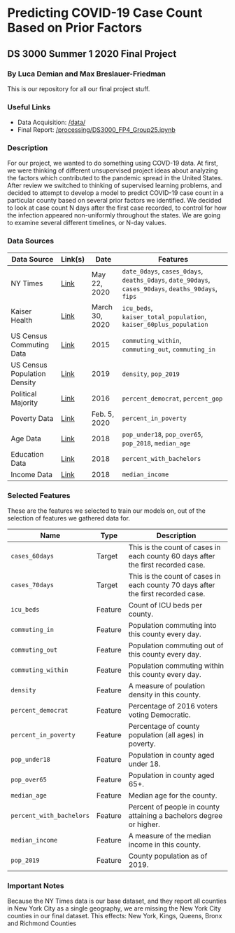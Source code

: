 # Predicting COVID-19 Case Count Based on Prior Factors

## DS 3000 Summer 1 2020 Final Project

### By Luca Demian and Max Breslauer-Friedman

This is our repository for all our final project stuff.

### Useful Links

- Data Acquisition: [/data/](/data/)
- Final Report: [/processing/DS3000_FP4_Group25.ipynb](/processing/DS3000_FP4_Group25.ipynb)

### Description

For our project, we wanted to do something using COVD-19 data. At first, we were thinking of different unsupervised
project ideas about analyzing the factors which contributed to the pandemic spread in the United States. After review
we switched to thinking of supervised learning problems, and decided to attempt to develop a model to predict COVID-19
case count in a particular county based on several prior factors we identified. We decided to look at case count N days
after the first case recorded, to control for how the infection appeared non-uniformly throughout the states. We are
going to examine several different timelines, or N-day values.

### Data Sources

|Data Source|Link(s)|Date|Features|
|-|-|-|-|
|NY Times|[Link](https://github.com/nytimes/covid-19-data/blob/master/us-counties.csv)|May 22, 2020|`date_0days`, `cases_0days`, `deaths_0days`, `date_90days`, `cases_90days`, `deaths_90days`, `fips`
|Kaiser Health|[Link](https://khn.org/news/as-coronavirus-spreads-widely-millions-of-older-americans-live-in-counties-with-no-icu-beds/#lookup)|March 30, 2020|`icu_beds`, `kaiser_total_population`, `kaiser_60plus_population`
|US Census Commuting Data|[Link](https://www.census.gov/data/tables/2015/demo/metro-micro/commuting-flows-2015.html)|2015|`commuting_within`, `commuting_out`, `commuting_in`
|US Census Population Density|[Link](https://api.census.gov/data/2019/pep/population?get=DENSITY,POP&for=county:*)|2019|`density`, `pop_2019`
|Political Majority|[Link](https://github.com/tonmcg/US_County_Level_Election_Results_08-16/blob/master/2016_US_County_Level_Presidential_Results.csv)|2016|`percent_democrat`, `percent_gop`
|Poverty Data|[Link](https://www.ers.usda.gov/data-products/county-level-data-sets/download-data/)|Feb. 5, 2020|`percent_in_poverty`
|Age Data|[Link](https://data.census.gov/cedsci/table?q=Older%20Population&hidePreview=true&t=Older%20Population&tid=ACSDP1Y2018.DP05&vintage=2018&g=0100000US.050000)|2018|`pop_under18`, `pop_over65`, `pop_2018`, `median_age`
|Education Data|[Link](https://www.ers.usda.gov/data-products/county-level-data-sets/download-data/)|2018|`percent_with_bachelors`
|Income Data|[Link](https://www.ers.usda.gov/data-products/county-level-data-sets/download-data/)|2018|`median_income`

### Selected Features

These are the features we selected to train our models on, out of the selection of features we gathered data for.

|Name|Type|Description
|-|-|-|
|`cases_60days`|Target|This is the count of cases in each county 60 days after the first recorded case.
|`cases_70days`|Target|This is the count of cases in each county 70 days after the first recorded case.
|`icu_beds`|Feature|Count of ICU beds per county.
|`commuting_in`|Feature|Population commuting into this county every day.
|`commuting_out`|Feature|Population commuting out of this county every day.
|`commuting_within`|Feature|Population commuting within this county every day.
|`density`|Feature|A measure of poulation density in this county.
|`percent_democrat`|Feature|Percentage of 2016 voters voting Democratic.
|`percent_in_poverty`|Feature|Percentage of county population (all ages) in poverty.
|`pop_under18`|Feature|Population in county aged under 18.
|`pop_over65`|Feature|Population in county aged 65+.
|`median_age`|Feature|Median age for the county.
|`percent_with_bachelors`|Feature|Percent of people in county attaining a bachelors degree or higher.
|`median_income`|Feature|A measure of the median income in this county.
|`pop_2019`|Feature|County population as of 2019.


### Important Notes

Because the NY Times data is our base dataset, and they report all counties in New York City as a single geography, we are missing the New York City counties in our final dataset. This effects: New York, Kings, Queens, Bronx and Richmond Counties
